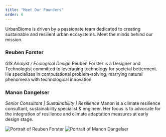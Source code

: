 ```yaml
---
title: "Meet Our Founders"
order: 6
---
```

UrbanBiome is driven by a passionate team dedicated to creating sustainable and resilient urban ecosystems. Meet the minds behind our mission.

### Reuben Forster
*GIS Analyst / Ecological Design*
Reuben Forster is a Designer and Technologist committed to leveraging technology for societal betterment. He specializes in computational problem-solving, marrying natural phenomena with technological innovation.

### Manon Dangelser
*Senior Consultant | Sustainability | Resilience*
Manon is a climate resilience consultant, sustainability specialist & engineer. Her focus is to advocate for the integration of resilience and climate adaptation measures at early design stage.

<div class="founder-grid">
  <img src="/images/reuben.png" alt="Portrait of Reuben Forster" class="founder-portrait" />
  <img src="/images/mannon.png" alt="Portrait of Manon Dangelser" class="founder-portrait" />
</div>
